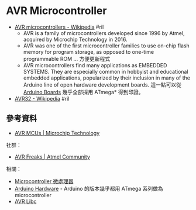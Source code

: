 # AVR Microcontroller

  - [AVR microcontrollers \- Wikipedia](https://en.wikipedia.org/wiki/AVR_microcontrollers) #ril
      - AVR is a family of microcontrollers developed since 1996 by Atmel, acquired by Microchip Technology in 2016.
      - AVR was one of the first microcontroller families to use on-chip flash memory for program storage, as opposed to one-time programmable ROM ... 方便更新程式
      - AVR microcontrollers find many applications as EMBEDDED SYSTEMS. They are especially common in hobbyist and educational embedded applications, popularized by their inclusion in many of the Arduino line of open hardware development boards. 這一點可以從 [Arduino Boards](https://www.arduino.cc/en/Guide/Environment#boards) 幾乎全部採用 ATmega* 得到印證。
  - [AVR32 \- Wikipedia](https://en.wikipedia.org/wiki/AVR32) #ril

## 參考資料

  - [AVR MCUs | Microchip Technology](https://www.microchip.com/design-centers/8-bit/avr-mcus)

社群：

  - [AVR Freaks | Atmel Community](https://www.avrfreaks.net/)

相關：

  - [Microcontroller 微處理器](microcontroller.md)
  - [Arduino Hardware](arduino-hardware.md) - Arduino 的版本幾乎都用 ATmega 系列做為 microcontroller
  - [AVR Libc](avr-libc.md)
